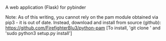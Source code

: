 A web application (Flask) for pybinder

Note: As of this writing, you cannot rely on the pam module obtained via pip3 - it is out of date. Instead, download and install
from source (github): https://github.com/FirefighterBlu3/python-pam
[To install, 'git clone <URL>' and 'sudo python3 setup.py install']


